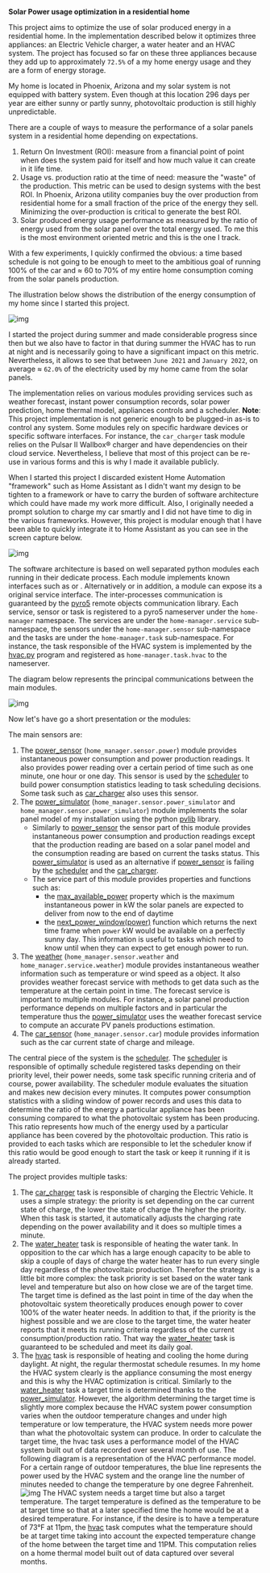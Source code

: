 **Solar Power usage optimization in a residential home**

This project aims to optimize the use of solar produced energy in a residential home. In the implementation described below it optimizes three appliances: an Electric Vehicle charger, a water heater and an HVAC system. The project has focused so far on these three appliances because they add up to approximately `72.5%` of a my home energy usage and they are a form of energy storage.

My home is located in Phoenix, Arizona and my solar system is not equipped with battery system. Even though at this location 296 days per year are either sunny or partly sunny, photovoltaic production is still highly unpredictable.

There are a couple of ways to measure the performance of a solar panels system in a residential home depending on expectations.

1.  Return On Investment (ROI): measure from a financial point of point when does the system paid for itself and how much value it can create in it life time.
2.  Usage vs. production ratio at the time of need: measure the "waste" of the production. This metric can be used to design systems with the best ROI. In Phoenix, Arizona utility companies buy the over production from residential home for a small fraction of the price of the energy they sell. Minimizing the over-production is critical to generate the best ROI.
3.  Solar produced energy usage performance as measured by the ratio of energy used from the solar panel over the total energy used. To me this is the most environment oriented metric and this is the one I track.

With a few experiments, I quickly confirmed the obvious: a time based schedule is not going to be enough to meet to the ambitious goal of running 100% of the car and &asymp; 60 to 70% of my entire home consumption coming from the solar panels production.

The illustration below shows the distribution of the energy consumption of my home since I started this project.

![img](doc/images/energy_consumption_distribution.png)

I started the project during summer and made considerable progress since then but we also have to factor in that during summer the HVAC has to run at night and is necessarily going to have a significant impact on this metric. Nevertheless, it allows to see that between `June 2021` and `January 2022`, on average &asymp; `62.0%` of the electricity used by my home came from the solar panels.

The implementation relies on various modules providing services such as weather forecast, instant power consumption records, solar power prediction, home thermal model, appliances controls and a scheduler. **Note**: This project implementation is not generic enough to be plugged-in as-is to control any system. Some modules rely on specific hardware devices or specific software interfaces. For instance, the `car_charger` task module relies on the Pulsar II Wallbox&reg; charger   and have dependencies on their cloud service. Nevertheless, I believe that most of this project can be re-use in various forms and this is why I made it available publicly.

When I started this project I discarded existent Home Automation "framework" such as Home Assistant as I didn't want my design to be tighten to a framework or have to carry the burden of software architecture which could have made my work more difficult. Also, I originally needed a prompt solution to charge my car smartly and I did not have time to dig in the various frameworks. However, this project is modular enough that I have been able to quickly integrate it to Home Assistant as you can see in the screen capture below.

![img](./doc/images/scheduler_at_work.png)

The software architecture is based on well separated python modules each running in their dedicate process. Each module implements known interfaces such as or . Alternatively or in addition, a module can expose its a original service interface. The inter-processes communication is guaranteed by the [pyro5](https://pypi.org/project/Pyro5/) remote objects communication library. Each service, sensor or task is registered to a pyro5 nameserver under the `home-manager` namespace.  The services are under the `home-manager.service` sub-namespace, the sensors under the `home-manager.sensor` sub-namespace and the tasks are under the `home-manager.task` sub-namespace. For instance, the task responsible of the HVAC system is implemented by the [hvac.py](./src/hvac.py) program and registered as `home-manager.task.hvac` to the nameserver.

The diagram below represents the principal communications between the main modules.

![img](doc/images/programs-communication.png)

Now let's have go a short presentation or the modules:

<span class="underline">The main sensors are</span>:

1.  The [power\_sensor](./doc/power_sensor.md) (`home_manager.sensor.power`) module provides instantaneous power consumption and power production readings. It also provides power reading over a certain period of time such as one minute, one hour or one day. This sensor is used by the [scheduler](./doc/scheduler.md) to build power consumption statistics leading to task scheduling decisions. Some task such as [car\_charger](./doc/car_charger.md) also uses this sensor.
2.  The [power\_simulator](./doc/power_simulator.md) (`home_manager.sensor.power_simulator` and `home_manager.sensor.power_simulator`) module implements the solar panel model of my installation using the python [pvlib](https://pvlib-python.readthedocs.io/en/stable/) library.
    -   Similarly to [power\_sensor](./doc/power_sensor.md) the sensor part of this module provides instantaneous power consumption and production readings except that the production reading are based on a solar panel model and the consumption reading are based on current the tasks status. This [power\_simulator](./doc/power_simulator.md) is used as an alternative if [power\_sensor](./doc/power_sensor.md) is failing by the [scheduler](./doc/scheduler.md) and the [car\_charger](./doc/car_charger.md).
    -   The service part of this module provides properties and functions such as:
        -   the [max\_available\_power](./doc/power_simulator.md#max_available_power) property which is the maximum instantaneous power in kW the solar panels are expected to deliver from now to the end of daytime
        -   the [next\_power\_window(power)](./doc/power_simulator.md#next_power_window) function which returns the next time frame when `power` kW would be available on a perfectly sunny day. This information is useful to tasks which need to know until when they can expect to get enough power to run.
3.  The [weather](./doc/weather.md) (`home_manager.sensor.weather` and `home_manager.service.weather`) module provides instantaneous weather information such as temperature or wind speed as a object. It also provides weather forecast service with methods to get data such as the temperature at the certain point in time. The forecast service is important to multiple modules. For instance, a solar panel production performance depends on multiple factors and in particular the temperature thus the [power\_simulator](./doc/power_simulator.md) uses the weather forecast service to compute an accurate PV panels productions estimation.
4.  The [car\_sensor](./doc/car_sensor.md) (`home_manager.sensor.car`) module provides information such as the car current state of charge and mileage.

The central piece of the system is the [scheduler](./doc/scheduler.md). The [scheduler](./doc/scheduler.md) is responsible of optimally schedule registered tasks depending on their priority level, their power needs, some task specific running criteria and of course, power availability. The scheduler module evaluates the situation and makes new decision every minutes. It computes power consumption statistics with a sliding window of power records and uses this data to determine the ratio of the energy a particular appliance has been consuming compared to what the photovoltaic system has been producing. This ratio represents how much of the energy used by a particular appliance has been covered by the photovoltaic production. This ratio is provided to each tasks which are responsible to let the scheduler know if this ratio would be good enough to start the task or keep it running if it is already started.

The project provides multiple tasks:

1.  The [car\_charger](./doc/car_charger.md) task is responsible of charging the Electric Vehicle. It uses a simple strategy: the priority is set depending on the car current state of charge, the lower the state of charge the higher the priority. When this task is started, it automatically adjusts the charging rate depending on the power availability and it does so multiple times a minute.
2.  The [water\_heater](./doc/water_heater.md) task is responsible of heating the water tank. In opposition to the car which has a large enough capacity to be able to skip a couple of days of charge the water heater has to run every single day regardless of the photovoltaic production. Therefor the strategy is a little bit more complex: the task priority is set based on the water tank level and temperature but also on how close we are of the target time. The target time is defined as the last point in time of the day when the photovoltaic system theoretically produces enough power to cover 100% of the water heater needs. In addition to that, if the priority is the highest possible and we are close to the target time, the water heater reports that it meets its running criteria regardless of the current consumption/production ratio. That way the [water\_heater](./doc/water_heater.md) task is guaranteed to be scheduled and meet its daily goal.
3.  The [hvac](./doc/hvac.md) task is responsible of heating and cooling the home during daylight. At night, the regular thermostat schedule resumes. In my home the HVAC system clearly is the appliance consuming the most energy and this is why the HVAC optimization is critical.
    Similarly to the [water\_heater](./doc/water_heater.md) task a target time is determined thanks to the [power\_simulator](./doc/power_simulator.md). However, the algorithm determining the target time is slightly more complex because the HVAC system power consumption varies when the outdoor temperature changes and under high temperature or low temperature, the HVAC system needs more power than what the photovoltaic system can produce. In order to calculate the target time, the hvac task uses a performance model of the HVAC system built out of data recorded over several month of use. The following diagram is a representation of the HVAC performance model. For a certain range of outdoor temperatures, the blue line represents the power used by the HVAC system and the orange line the number of minutes needed to change the temperature by one degree Fahrenheit.
    ![img](./doc/images/hvac_model.png)
    The HVAC system needs a target time but also a target temperature. The target temperature is defined as the temperature to be at target time so that at a later specified time the home would be at a desired temperature. For instance, if the desire is to have a temperature of 73°F at 11pm, the [hvac](./doc/hvac.md) task computes what the temperature should be at target time taking into account the expected temperature change of the home between the target time and 11PM. This computation relies on a home thermal model built out of data captured over several months.


